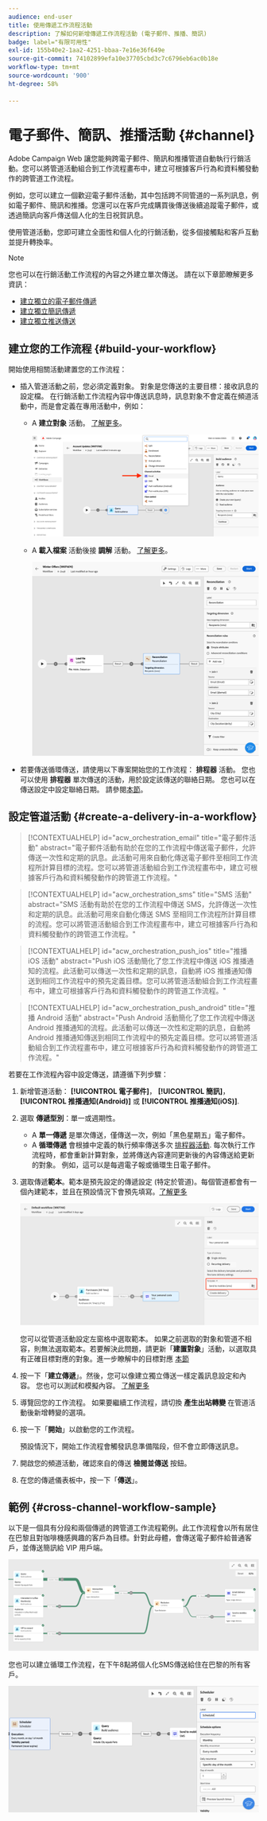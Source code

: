 ```yaml
---
audience: end-user
title: 使用傳遞工作流程活動
description: 了解如何新增傳遞工作流程活動 (電子郵件、推播、簡訊)
badge: label="有限可用性"
exl-id: 155b40e2-1aa2-4251-bbaa-7e16e36f649e
source-git-commit: 74102899efa10e37705cbd3c7c6796eb6ac0b18e
workflow-type: tm+mt
source-wordcount: '900'
ht-degree: 58%

---
```


# 電子郵件、簡訊、推播活動 {#channel}

Adobe Campaign Web 讓您能夠跨電子郵件、簡訊和推播管道自動執行行銷活動。您可以將管道活動組合到工作流程畫布中，建立可根據客戶行為和資料觸發動作的跨管道工作流程。

例如，您可以建立一個歡迎電子郵件活動，其中包括跨不同管道的一系列訊息，例如電子郵件、簡訊和推播。您還可以在客戶完成購買後傳送後續追蹤電子郵件，或透過簡訊向客戶傳送個人化的生日祝賀訊息。

使用管道活動，您即可建立全面性和個人化的行銷活動，從多個接觸點和客戶互動並提升轉換率。

>[!NOTE]
>
>您也可以在行銷活動工作流程的內容之外建立單次傳送。 請在以下章節瞭解更多資訊：
>* [建立獨立的電子郵件傳遞](../../email/create-email.md)
>* [建立獨立簡訊傳遞](../../sms/create-sms.md)
>* [建立獨立推送傳送](../../push/create-push.md)

## 建立您的工作流程 {#build-your-workflow}

開始使用相關活動建置您的工作流程：

* 插入管道活動之前，您必須定義對象。 對象是您傳送的主要目標：接收訊息的設定檔。 在行銷活動工作流程內容中傳送訊息時，訊息對象不會定義在頻道活動中，而是會定義在專用活動中，例如：

   * A **建立對象** 活動。 [了解更多](build-audience.md)。

     ![](../../msg/assets/add-delivery-in-wf.png)

   * A **載入檔案** 活動後接 **調解** 活動。 [了解更多](load-file.md)。

     ![](../assets/workflow-reconciliation-criteria.png)



* 若要傳送循環傳送，請使用以下專案開始您的工作流程： **排程器** 活動。 您也可以使用 **排程器** 單次傳送的活動，用於設定該傳送的聯絡日期。 您也可以在傳送設定中設定聯絡日期。 請參閱[本節](scheduler.md)。


## 設定管道活動 {#create-a-delivery-in-a-workflow}

>[!CONTEXTUALHELP]
>id="acw_orchestration_email"
>title="電子郵件活動"
>abstract="電子郵件活動有助於在您的工作流程中傳送電子郵件，允許傳送一次性和定期的訊息。此活動可用來自動化傳送電子郵件至相同工作流程所計算目標的流程。您可以將管道活動組合到工作流程畫布中，建立可根據客戶行為和資料觸發動作的跨管道工作流程。"

>[!CONTEXTUALHELP]
>id="acw_orchestration_sms"
>title="SMS 活動"
>abstract="SMS 活動有助於在您的工作流程中傳送 SMS，允許傳送一次性和定期的訊息。此活動可用來自動化傳送 SMS 至相同工作流程所計算目標的流程。您可以將管道活動組合到工作流程畫布中，建立可根據客戶行為和資料觸發動作的跨管道工作流程。"

>[!CONTEXTUALHELP]
>id="acw_orchestration_push_ios"
>title="推播 iOS 活動"
>abstract="Push iOS 活動簡化了您工作流程中傳送 iOS 推播通知的流程。此活動可以傳送一次性和定期的訊息，自動將 iOS 推播通知傳送到相同工作流程中的預先定義目標。您可以將管道活動組合到工作流程畫布中，建立可根據客戶行為和資料觸發動作的跨管道工作流程。"

>[!CONTEXTUALHELP]
>id="acw_orchestration_push_android"
>title="推播 Android 活動"
>abstract="Push Android 活動簡化了您工作流程中傳送 Android 推播通知的流程。此活動可以傳送一次性和定期的訊息，自動將 Android 推播通知傳送到相同工作流程中的預先定義目標。您可以將管道活動組合到工作流程畫布中，建立可根據客戶行為和資料觸發動作的跨管道工作流程。"

若要在工作流程內容中設定傳送，請遵循下列步驟：

1. 新增管道活動： **[!UICONTROL 電子郵件]**， **[!UICONTROL 簡訊]**， **[!UICONTROL 推播通知(Android)]** 或 **[!UICONTROL 推播通知(iOS)]**.

1. 選取 **傳遞型別**：單一或週期性。

   * A **單一傳遞** 是單次傳送，僅傳送一次，例如「黑色星期五」電子郵件。
   * A **循環傳遞** 會根據中定義的執行頻率傳送多次 [排程器活動](scheduler.md). 每次執行工作流程時，都會重新計算對象，並將傳送內容連同更新後的內容傳送給更新的對象。 例如，這可以是每週電子報或循環生日電子郵件。

1. 選取傳遞&#x200B;**範本**。範本是預先設定的傳遞設定 (特定於管道)。每個管道都會有一個內建範本，並且在預設情況下會預先填寫。[了解更多](../../msg/delivery-template.md)

   ![](../assets/delivery-activity-in-wf.png)

   您可以從管道活動設定左窗格中選取範本。 如果之前選取的對象和管道不相容，則無法選取範本。若要解決此問題，請更新「**建置對象**」活動，以選取具有正確目標對應的對象。進一步瞭解中的目標對應 [本節](../../audience/targeting-dimensions.md)

1. 按一下「**建立傳遞**」。然後，您可以像建立獨立傳送一樣定義訊息設定和內容。 您也可以測試和模擬內容。 [了解更多](../../msg/gs-messages.md)

1. 導覽回您的工作流程。 如果要繼續工作流程，請切換 **產生出站轉變** 在管道活動後新增轉變的選項。

1. 按一下「**開始**」以啟動您的工作流程。

   預設情況下，開始工作流程會觸發訊息準備階段，但不會立即傳送訊息。

1. 開啟您的頻道活動，確認來自的傳送 **檢閱並傳送** 按鈕。

1. 在您的傳遞儀表板中，按一下「**傳送**」。

## 範例 {#cross-channel-workflow-sample}

以下是一個具有分段和兩個傳遞的跨管道工作流程範例。此工作流程會以所有居住在巴黎且對咖啡機感興趣的客戶為目標。針對此母體，會傳送電子郵件給普通客戶，並傳送簡訊給 VIP 用戶端。

![](../assets/workflow-channel-example.png)

<!--
description, which use case you can perform (common other activities that you can link before of after the activity)

how to add and configure the activity

example of a configured activity within a workflow
The Email delivery activity allows you to configure the sending an email in a workflow. 

-->

您也可以建立循環工作流程，在下午8點將個人化SMS傳送給住在巴黎的所有客戶。

![](../assets/workflow-channel-example2.png)

<!-- Scheduled emails available?

This can be a single send email and sent just once, or it can be a recurring email.
* Single send emails are standard emails, sent once.
* Recurring emails allow you to send the same email multiple times to different targets over a defined period. You can aggregate the deliveries per period in order to get reports that correspond to your needs.

When linked to a scheduler, you can define recurring emails.
Email recipients are defined upstream of the activity in the same workflow, via an Audience targeting activity.

-->


<!--The message preparation is triggered according to the workflow execution parameters. From the message dashboard, you can select whether to request or not a manual confirmation to send the message (required by default). You can start the workflow manually or place a scheduler activity in the workflow to automate execution.-->

